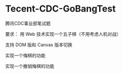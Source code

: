 # Tecent-CDC-GoBangTest
腾讯CDC事业部笔试题

要求：
用 Web 技术实现一个五子棋（不用考虑人机对战）

支持 DOM 版和 Canvas 版本切换

实现一个悔棋的功能

实现一个撤销悔棋的功能
